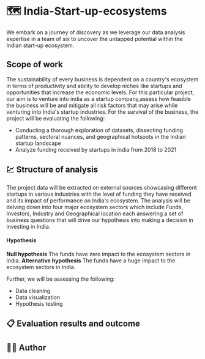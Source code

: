 # 🗺️ India-Start-up-ecosystems
We embark on a journey of discovery as we leverage our data analysis expertise in a team of six to uncover the untapped potential within the Indian start-up ecosystem.

## Scope of work 
The sustainability of every business is dependent on a country's ecosystem in terms of productivity and ability to develop niches like startups and opportunities that increase the economic levels. For this particular project, our aim is to venture into india as a startup company,assess how feasible the business will be and mitigate all risk factors that may arise while venturing into India's startup industries. For the survival of the business, the project will be evaluating the following: 
- Conducting a thorough exploration of datasets, dissecting funding patterns, sectoral nuances, and geographical hotspots in the Indian startup landscape
- Analyze funding received by startups in india from 2018 to 2021

## 💹 Structure of analysis 
The project data will be extracted on external sources showcasing different startups in various industries with the level of funding they have received and its impact of performance on India's ecosystem. The analysis will be delving down into four major ecosystem sectors which include Funds, Investors, Industry and Geographical location each answering a set of business questions that will drive our hypothesis into making a decision in investing in India.  
#### Hypothesis 
**Null hypothesis** 
The funds have zero impact to the ecosystem sectors in India.
**Alternative hypothesis** 
The funds have a huge impact to the ecosystem sectors in India.

Further, we will be assessing the following:
- Data cleaning
- Data visualization
- Hypothesis testing 

## 📋 Evaluation results and outcome


## 🦹‍♀️ Author 

